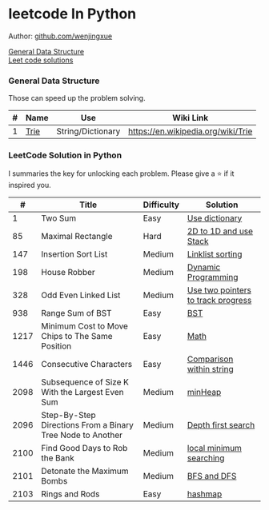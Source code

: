 # leetcode In Python

Author: [github.com/wenjingxue](https://github.com/wenjingxue)

[General Data Structure](#general-data-structure)  
[Leet code solutions](#leetcode-solution-in-python)

### General Data Structure
Those can speed up the problem solving.

\# | Name | Use | Wiki Link
---|---|---|---
1 | [Trie]() | String/Dictionary | https://en.wikipedia.org/wiki/Trie


### LeetCode Solution in Python

I summaries the key for unlocking each problem. Please give a :star: if it inspired you.

\# | Title | Difficulty | Solution
---|---|---|---
1 | Two Sum | Easy | [Use dictionary](https://github.com/WenjingXue/leetcodeInPython/blob/main/leetcode/two_sum.py)
85 | Maximal Rectangle | Hard | [2D to 1D and use Stack](https://github.com/WenjingXue/leetcodeInPython/blob/main/leetcode/maximal_rectangle.py)
147 | Insertion Sort List | Medium | [Linklist sorting](https://github.com/WenjingXue/leetcodeInPython/blob/main/leetcode/Insertion_sort_list.py)
198 | House Robber | Medium | [Dynamic Programming](https://github.com/WenjingXue/leetcodeInPython/blob/main/leetcode/house_robber.py)
328 | Odd Even Linked List | Medium | [Use two pointers to track progress](https://github.com/WenjingXue/leetcodeInPython/blob/main/leetcode/odd_even.py)
938 | Range Sum of BST | Easy| [BST](https://github.com/WenjingXue/leetcodeInPython/commit/41ada531380db873d1cb0332ab66f39be03c2b89)
1217 | Minimum Cost to Move Chips to The Same Position | Easy | [Math](https://github.com/WenjingXue/leetcodeInPython/blob/main/leetcode/move_chips.py)
1446 | Consecutive Characters | Easy| [Comparison within string](leetcode/Consecutive_Characters.py)
2098 | Subsequence of Size K With the Largest Even Sum | Medium | [minHeap](https://github.com/WenjingXue/leetcodeInPython/blob/main/leetcode/Subsequence_of_Size_K_With_the_Largest_Even_Sum.py)
2096 | Step-By-Step Directions From a Binary Tree Node to Another | Medium | [Depth first search]( https://github.com/WenjingXue/leetcodeInPython/blob/main/leetcode/Step_by_step_directions_from_a_binary_tree_node_to_another.py )
2100 | Find Good Days to Rob the Bank | Medium | [local minimum searching](https://github.com/WenjingXue/leetcodeInPython/blob/main/leetcode/Find_good_days_to_rob_the_bank.py)
2101 | Detonate the Maximum Bombs | Medium | [BFS and DFS](https://github.com/WenjingXue/leetcodeInPython/blob/main/leetcode/Detonate_the_maximum_bombs.py)
2103 | Rings and Rods | Easy | [hashmap](https://github.com/WenjingXue/leetcodeInPython/blob/main/leetcode/Rings_and_rods.py)
